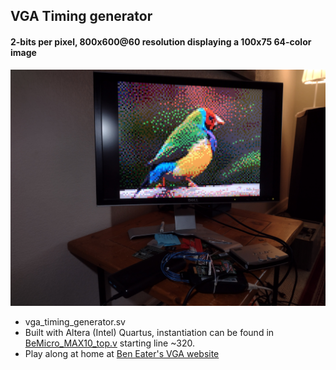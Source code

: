 ## VGA Timing generator
#### 2-bits per pixel, 800x600@60 resolution displaying a 100x75 64-color image
![proof](vga_timing_generator.jpg)
* vga_timing_generator.sv
* Built with Altera (Intel) Quartus,  instantiation can be found in [BeMicro_MAX10_top.v](altera/BeMicro_Max10_template/BeMicro_MAX10_top.v) starting line ~320.
* Play along at home at [Ben Eater's VGA website](https://eater.net/vga)
